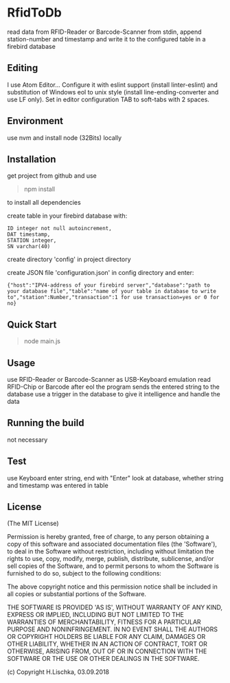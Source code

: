 # RfidToDb

read data from RFID-Reader or Barcode-Scanner from stdin, append station-number and timestamp and write it to the configured table in a firebird database

## Editing
I use Atom Editor...
Configure it with eslint support (install linter-eslint) and substitution of Windows eol to unix style (install line-ending-converter and use LF only).
Set in editor configuration TAB to soft-tabs with 2 spaces.

## Environment
use nvm and install node (32Bits) locally

## Installation
get project from github and use

> npm install

  to install all dependencies

create table in your firebird database with:

    ID integer not null autoincrement,
    DAT timestamp,
    STATION integer,
    SN varchar(40)


create directory 'config' in project directory

create JSON file 'configuration.json' in config directory and enter:

    {"host":"IPV4-address of your firebird server","database":"path to your database file","table":"name of your table in database to write to","station":Number,"transaction":1 for use transaction=yes or 0 for no}

## Quick Start

> node main.js

## Usage

use RFID-Reader or Barcode-Scanner as USB-Keyboard emulation
  read RFID-Chip or Barcode
  after eol the program sends the entered string to the database
  use a trigger in the database to give it intelligence and handle the data

## Running the build

not necessary

## Test

use Keyboard
  enter string, end with "Enter"
  look at database, whether string and timestamp was entered in table

## License

(The MIT License)

Permission is hereby granted, free of charge, to any person obtaining a copy of this software and associated documentation files (the 'Software'), to deal in the Software without restriction, including without limitation the rights to use, copy, modify, merge, publish, distribute, sublicense, and/or sell copies of the Software, and to permit persons to whom the Software is furnished to do so, subject to the following conditions:

The above copyright notice and this permission notice shall be included in all copies or substantial portions of the Software.

THE SOFTWARE IS PROVIDED 'AS IS', WITHOUT WARRANTY OF ANY KIND, EXPRESS OR IMPLIED, INCLUDING BUT NOT LIMITED TO THE WARRANTIES OF MERCHANTABILITY, FITNESS FOR A PARTICULAR PURPOSE AND NONINFRINGEMENT. IN NO EVENT SHALL THE AUTHORS OR COPYRIGHT HOLDERS BE LIABLE FOR ANY CLAIM, DAMAGES OR OTHER LIABILITY, WHETHER IN AN ACTION OF CONTRACT, TORT OR OTHERWISE, ARISING FROM, OUT OF OR IN CONNECTION WITH THE SOFTWARE OR THE USE OR OTHER DEALINGS IN THE SOFTWARE.

(c) Copyright H.Lischka, 03.09.2018
